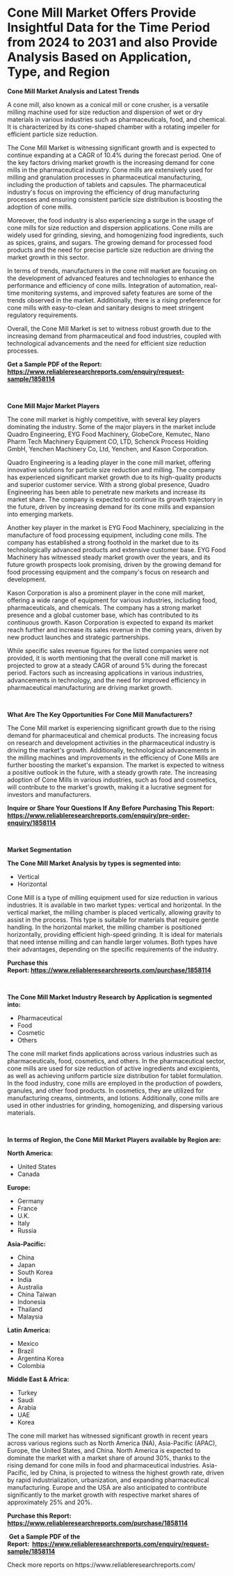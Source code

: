 <p><h1>Cone Mill Market Offers Provide Insightful Data for the Time Period from 2024 to 2031 and also Provide Analysis Based on Application, Type, and Region</h1></p><p><strong>Cone Mill Market Analysis and Latest Trends</strong></p>
<p><p>A cone mill, also known as a conical mill or cone crusher, is a versatile milling machine used for size reduction and dispersion of wet or dry materials in various industries such as pharmaceuticals, food, and chemical. It is characterized by its cone-shaped chamber with a rotating impeller for efficient particle size reduction.</p><p>The Cone Mill Market is witnessing significant growth and is expected to continue expanding at a CAGR of 10.4% during the forecast period. One of the key factors driving market growth is the increasing demand for cone mills in the pharmaceutical industry. Cone mills are extensively used for milling and granulation processes in pharmaceutical manufacturing, including the production of tablets and capsules. The pharmaceutical industry's focus on improving the efficiency of drug manufacturing processes and ensuring consistent particle size distribution is boosting the adoption of cone mills.</p><p>Moreover, the food industry is also experiencing a surge in the usage of cone mills for size reduction and dispersion applications. Cone mills are widely used for grinding, sieving, and homogenizing food ingredients, such as spices, grains, and sugars. The growing demand for processed food products and the need for precise particle size reduction are driving the market growth in this sector.</p><p>In terms of trends, manufacturers in the cone mill market are focusing on the development of advanced features and technologies to enhance the performance and efficiency of cone mills. Integration of automation, real-time monitoring systems, and improved safety features are some of the trends observed in the market. Additionally, there is a rising preference for cone mills with easy-to-clean and sanitary designs to meet stringent regulatory requirements.</p><p>Overall, the Cone Mill Market is set to witness robust growth due to the increasing demand from pharmaceutical and food industries, coupled with technological advancements and the need for efficient size reduction processes.</p></p>
<p><strong>Get a Sample PDF of the Report:&nbsp; <a href="https://www.reliableresearchreports.com/enquiry/request-sample/1858114">https://www.reliableresearchreports.com/enquiry/request-sample/1858114</a></strong></p>
<p>&nbsp;</p>
<p><strong>Cone Mill Major Market Players</strong></p>
<p><p>The cone mill market is highly competitive, with several key players dominating the industry. Some of the major players in the market include Quadro Engineering, EYG Food Machinery, GlobeCore, Kemutec, Nano Pharm Tech Machinery Equipment CO, LTD, Schenck Process Holding GmbH, Yenchen Machinery Co, Ltd, Yenchen, and Kason Corporation.</p><p>Quadro Engineering is a leading player in the cone mill market, offering innovative solutions for particle size reduction and milling. The company has experienced significant market growth due to its high-quality products and superior customer service. With a strong global presence, Quadro Engineering has been able to penetrate new markets and increase its market share. The company is expected to continue its growth trajectory in the future, driven by increasing demand for its cone mills and expansion into emerging markets.</p><p>Another key player in the market is EYG Food Machinery, specializing in the manufacture of food processing equipment, including cone mills. The company has established a strong foothold in the market due to its technologically advanced products and extensive customer base. EYG Food Machinery has witnessed steady market growth over the years, and its future growth prospects look promising, driven by the growing demand for food processing equipment and the company's focus on research and development.</p><p>Kason Corporation is also a prominent player in the cone mill market, offering a wide range of equipment for various industries, including food, pharmaceuticals, and chemicals. The company has a strong market presence and a global customer base, which has contributed to its continuous growth. Kason Corporation is expected to expand its market reach further and increase its sales revenue in the coming years, driven by new product launches and strategic partnerships.</p><p>While specific sales revenue figures for the listed companies were not provided, it is worth mentioning that the overall cone mill market is projected to grow at a steady CAGR of around 5% during the forecast period. Factors such as increasing applications in various industries, advancements in technology, and the need for improved efficiency in pharmaceutical manufacturing are driving market growth.</p></p>
<p>&nbsp;</p>
<p><strong>What Are The Key Opportunities For Cone Mill Manufacturers?</strong></p>
<p><p>The Cone Mill market is experiencing significant growth due to the rising demand for pharmaceutical and chemical products. The increasing focus on research and development activities in the pharmaceutical industry is driving the market's growth. Additionally, technological advancements in the milling machines and improvements in the efficiency of Cone Mills are further boosting the market's expansion. The market is expected to witness a positive outlook in the future, with a steady growth rate. The increasing adoption of Cone Mills in various industries, such as food and cosmetics, will contribute to the market's growth, making it a lucrative segment for investors and manufacturers.</p></p>
<p><strong>Inquire or Share Your Questions If Any Before Purchasing This Report: <a href="https://www.reliableresearchreports.com/enquiry/pre-order-enquiry/1858114">https://www.reliableresearchreports.com/enquiry/pre-order-enquiry/1858114</a></strong></p>
<p>&nbsp;</p>
<p><strong>Market Segmentation</strong></p>
<p><strong>The Cone Mill Market Analysis by types is segmented into:</strong></p>
<p><ul><li>Vertical</li><li>Horizontal</li></ul></p>
<p><p>Cone Mill is a type of milling equipment used for size reduction in various industries. It is available in two market types: vertical and horizontal. In the vertical market, the milling chamber is placed vertically, allowing gravity to assist in the process. This type is suitable for materials that require gentle handling. In the horizontal market, the milling chamber is positioned horizontally, providing efficient high-speed grinding. It is ideal for materials that need intense milling and can handle larger volumes. Both types have their advantages, depending on the specific requirements of the industry.</p></p>
<p><strong>Purchase this Report:&nbsp;<a href="https://www.reliableresearchreports.com/purchase/1858114">https://www.reliableresearchreports.com/purchase/1858114</a></strong></p>
<p>&nbsp;</p>
<p><strong>The Cone Mill Market Industry Research by Application is segmented into:</strong></p>
<p><ul><li>Pharmaceutical</li><li>Food</li><li>Cosmetic</li><li>Others</li></ul></p>
<p><p>The cone mill market finds applications across various industries such as pharmaceuticals, food, cosmetics, and others. In the pharmaceutical sector, cone mills are used for size reduction of active ingredients and excipients, as well as achieving uniform particle size distribution for tablet formulation. In the food industry, cone mills are employed in the production of powders, granules, and other food products. In cosmetics, they are utilized for manufacturing creams, ointments, and lotions. Additionally, cone mills are used in other industries for grinding, homogenizing, and dispersing various materials.</p></p>
<p>&nbsp;</p>
<p><strong>In terms of Region, the Cone Mill Market Players available by Region are:</strong></p>
<p>
    <p> <strong> North America: </strong>
        <ul>
            <li>United States</li>
            <li>Canada</li>
        </ul>
        </p> 
    <p> <strong> Europe: </strong>
        <ul>
            <li>Germany</li>
            <li>France</li>
            <li>U.K.</li>
            <li>Italy</li>
            <li>Russia</li>
        </ul>
        </p> 
    <p> <strong> Asia-Pacific: </strong>
        <ul>
            <li>China</li>
            <li>Japan</li>
            <li>South Korea</li>
            <li>India</li>
            <li>Australia</li>
            <li>China Taiwan</li>
            <li>Indonesia</li>
            <li>Thailand</li>
            <li>Malaysia</li>
        </ul>
        </p> 
    <p> <strong> Latin America: </strong>
        <ul>
            <li>Mexico</li>
            <li>Brazil</li>
            <li>Argentina Korea</li>
            <li>Colombia</li>
        </ul>
        </p> 
    <p> <strong> Middle East & Africa: </strong>
        <ul>
            <li>Turkey</li>
            <li>Saudi</li>
            <li>Arabia</li>
            <li>UAE</li>
            <li>Korea</li>
        </ul>
    </p>
    </p>
<p><p>The cone mill market has witnessed significant growth in recent years across various regions such as North America (NA), Asia-Pacific (APAC), Europe, the United States, and China. North America is expected to dominate the market with a market share of around 30%, thanks to the rising demand for cone mills in food and pharmaceutical industries. Asia-Pacific, led by China, is projected to witness the highest growth rate, driven by rapid industrialization, urbanization, and expanding pharmaceutical manufacturing. Europe and the USA are also anticipated to contribute significantly to the market growth with respective market shares of approximately 25% and 20%.</p></p>
<p><strong>Purchase this Report: <a href="https://www.reliableresearchreports.com/purchase/1858114">https://www.reliableresearchreports.com/purchase/1858114</a></strong></p>
<p>&nbsp;<strong>Get a Sample PDF of the Report:&nbsp;&nbsp;<a href="https://www.reliableresearchreports.com/enquiry/request-sample/1858114">https://www.reliableresearchreports.com/enquiry/request-sample/1858114</a></strong></p>
<p><strong></strong></p>
<p>Check more reports on https://www.reliableresearchreports.com/</p>